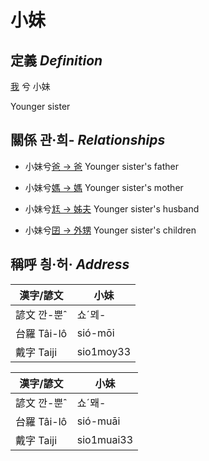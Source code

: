 # 小妹
## 定義 _Definition_
[我](member1.md) 兮 小妹

Younger sister

## 關係 관·희- _Relationships_

- 小妹兮[爸 → 爸](member2.md) Younger sister's father

- 小妹兮[媽 → 媽](member3.md) Younger sister's mother

- 小妹兮[尪 → 姊夫](member23.md) Younger sister's husband

- 小妹兮[囝 → 外甥](member25.md) Younger sister's children



## 稱呼 칑·허· _Address_

漢字/諺文 | 小妹
--- | ---
諺文 깐-뿐ˆ | 쇼ˊᄆᆀ-
台羅 Tâi-lô | sió-mōi
戴字 Taiji | sio1moy33


漢字/諺文 | 小妹
--- | ---
諺文 깐-뿐ˆ | 쇼ˊ뫠-
台羅 Tâi-lô | sió-muāi
戴字 Taiji | sio1muai33


